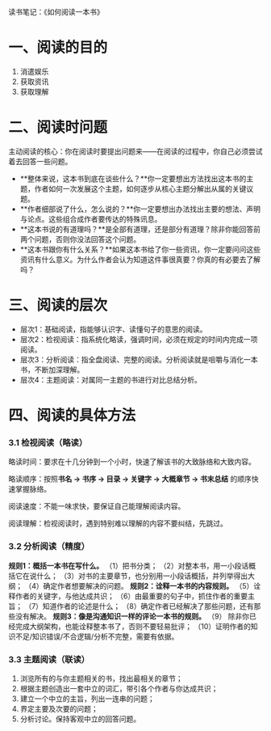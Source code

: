 读书笔记：《如何阅读一本书》

# 一、阅读的目的

1. 消遣娱乐
2. 获取资讯
3. 获取理解

# 二、阅读时问题

主动阅读的核心：你在阅读时要提出问题来——在阅读的过程中，你自己必须尝试着去回答一些问题。

- **整体来说，这本书到底在谈些什么？**你一定要想出方法找出这本书的主题，作者如何一次发展这个主题，如何逐步从核心主题分解出从属的关键议题。
- **作者细部说了什么，怎么说的？**你一定要想出办法找出主要的想法、声明与论点。这些组合成作者要传达的特殊讯息。
- **这本书说的有道理吗？**是全部有道理，还是部分有道理？除非你能回答前两个问题，否则你没法回答这个问题。
- **这本书跟你有什么关系？**如果这本书给了你一些资讯，你一定要问问这些资讯有什么意义。为什么作者会认为知道这件事很真要？你真的有必要去了解吗？

# 三、阅读的层次

- 层次1：基础阅读，指能够认识字、读懂句子的意思的阅读。
- 层次2：检视阅读：指系统化略读，强调时间，必须在规定的时间内完成一项阅读。
- 层次3：分析阅读：指全盘阅读、完整的阅读。分析阅读就是咀嚼与消化一本书，不断加深理解。
- 层次4：主题阅读：对属同一主题的书进行对比总结分析。

# 四、阅读的具体方法

### 3.1 检视阅读（略读）

略读时间：要求在十几分钟到一个小时，快速了解该书的大致脉络和大致内容。

略读顺序：按照**书名 -> 书序 ->  目录 -> 关键字 -> 大概章节 -> 书末总结** 的顺序快速掌握脉络。

阅读速度：不能一味求快，要保证自己能理解阅读内容。

阅读理解：检视阅读时，遇到特别难以理解的内容不要纠结，先跳过。

### 3.2 分析阅读（精度）

**规则1：概括一本书在写什么。**
（1）把书分类；
（2）对整本书，用一小段话概括它在说什么；
（3）对书的主要章节，也分别用一小段话概括，并列举得出大纲；
（4）确定作者想要解决的问题。
**规则2：诠释一本书的内容规则。**
（5）诠释作者的关键字，与他达成共识；
（6）由最重要的句子中，抓住作者的重要主旨；
（7）知道作者的论述是什么；
（8）确定作者已经解决了那些问题，还有那些没有解决。
**规则3：像是沟通知识一样的评论一本书的规则。**
（9）  除非你已经完成大纲架构，也能诠释整本书了，否则不要轻易批评；
（10）证明作者的知识不足/知识错误/不合逻辑/分析不完整，需要有依据。

### 3.3 主题阅读（联读）

1. 浏览所有的与你主题相关的书，找出最相关的章节；
2. 根据主题创造出一套中立的词汇，带引各个作者与你达成共识；
3. 建立一个中立的主旨，列出一连串的问题；
4. 界定主要及次要的问题；
5. 分析讨论。保持客观中立的回答问题。